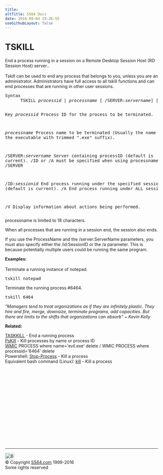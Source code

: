 ```yaml
---
title:
altTitle: SS64 Docs
date: 2016-09-04 19:26:55
useGithubLayout: false
---
```

<!-- #BeginLibraryItem "/Library/head_nt.lbi" --><!-- #EndLibraryItem --><h1>TSKILL</h1>
<p>End a process running in a session on a Remote Desktop Session Host (RD Session Host) server..<br>
  <br>
  Tskill can  be used to end any process that belongs to you, unless you are an administrator. Administrators have full access to all tskill functions and can end processes that are running in other user sessions.</p>
<pre>Syntax
      TSKILL <i>processid</i> | <i>processname</i> [ /SERVER:<i>servername</i>] [ /ID:<i>sessionid</i> | /A] [ /V]

Key
   <i>processid</i>           Process ID for the process to be terminated.

   <i>processname</i>         Process name to be terminated
                       (Usually the name of the executable with trimmed ".exe" suffix).

   /SERVER:<i>servername</i>  Server containing processID (default is current).
                          /ID or /A must be specified when using processname
                          and /SERVER

   /ID:<i>sessionid</i>       End process running under the specified session (default is current).
   /A                  End process running under ALL sessions.

   /V                  Display information about actions being performed.</pre>
<p>processname is limited to 18 characters.</p>
<p> When all processes that are running in a session end, the session also ends.</p>
<p> If you use the <span class="code">ProcessName</span> and the <span class="code">/server:ServerName</span> parameters, you must also specify either the <span class="code">/id:SessionID</span> or the <span class="code">/a</span> parameter. This is because potentially multiple users could be running the same program.</p>
<p><b>Examples:</b><br>
<br>
Terminate a running instance of notepad.</p>
<pre>tskill notepad
</pre>
<p>Terminate the running process #6464.</p>
<pre>tskill 6464</pre>
<p class="quote"><i> "Managers tend to treat organizations as if they are infinitely plastic. They hire and fire, merge, downsize, terminate programs, add capacities. But there are limits to the shifts that organizations can absorb" ~ Kevin Kelly</i></p>
<p>  <b>Related:</b></p>
<p><a href="taskkill.html">TASKKILL</a> - End a running process<br>
<a href="pskill.html">PsKill</a> - Kill processes by name or process ID<br>
<a href="wmic.html">WMIC</a> PROCESS where name='evil.exe' delete / WMIC PROCESS  where processid='6464' delete<br>
Powershell: <a href="../ps/stop-process.html">Stop-Process</a> - Kill a process<br>
Equivalent bash command (Linux): <a href="../bash/kill.html">kill</a> - Kill a process</p><!-- #BeginLibraryItem "/Library/foot_nt.lbi" --><p>
<!-- windows300 -->
<ins class="adsbygoogle" style="display:inline-block;width:300px;height:250px" data-ad-client="ca-pub-6140977852749469" data-ad-slot="7649547908"></ins>
<script>
(adsbygoogle = window.adsbygoogle || []).push({});
</script></p>
<hr>
<div id="bl" class="footer"><a href="tskill.html#"><img src="../images/top.png" width="30" height="22" alt="Back to the Top"></a></div>
<div id="br" class="footer, tagline">© Copyright <a href="../index.html">SS64.com</a> 1999-2016<br>
Some rights reserved</div><!-- #EndLibraryItem -->

